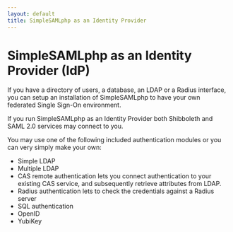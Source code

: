 ```yaml
---
layout: default
title: SimpleSAMLphp as an Identity Provider
---
```

# SimpleSAMLphp as an Identity Provider (IdP)

If you have a directory of users, a database, an LDAP or a Radius interface, you can setup an installation of SimpleSAMLphp to have your own federated Single Sign-On environment.

If you run SimpleSAMLphp as an Identity Provider both Shibboleth and SAML 2.0 services may connect to you.

You may use one of the following included authentication modules or you can very simply make your own:

* Simple LDAP
* Multiple LDAP
* CAS remote authentication lets you connect authentication to your existing CAS service, and subsequently retrieve attributes from LDAP.
* Radius authentication lets to check the credentials against a Radius server
* SQL authentication
* OpenID
* YubiKey
